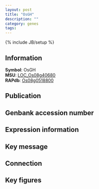 ```yaml
---
layout: post
title: "OsGH"
description: ""
category: genes
tags: 
---
```

{% include JB/setup %}

## Information
__Symbol__: OsGH  
__MSU__: [LOC_Os08g40680](http://rice.plantbiology.msu.edu/cgi-bin/ORF_infopage.cgi?orf=LOC_Os08g40680)  
__RAPdb__: [Os08g0518800](http://rapdb.dna.affrc.go.jp/viewer/gbrowse_details/irgsp1?name=Os08g0518800)  

## Publication

## Genbank accession number

## Expression information

## Key message

## Connection

## Key figures


